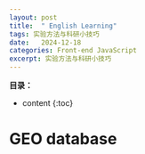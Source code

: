 ```yaml
---
layout: post
title:  " English Learning"
tags: 实验方法与科研小技巧
date:   2024-12-18
categories: Front-end JavaScript
excerpt: 实验方法与科研小技巧
---
```


**目录：**

* content
{:toc}

# GEO database









